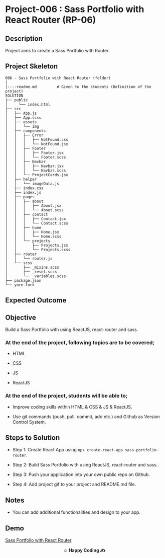 

# Project-006 : Sass Portfolio with React Router (RP-06)

## Description

Project aims to create a Sass Portfolio with Router.


## Project Skeleton

```
006 - Sass Portfolio with React Router (folder)
|
|----readme.md         # Given to the students (Definition of the project)
SOLUTION
├── public
│     └── index.html
├── src
│   ├── App.js
│   ├── App.scss
│   ├── assets
│   │   └── img
│   ├── components
│   │   ├── Error
│   │   │   ├── NotFound.css
│   │   │   └── NotFound.jsx
│   │   ├── Footer
│   │   │   ├── Footer.jsx
│   │   │   └── Footer.scss
│   │   ├── Navbar
│   │   │   ├── Navbar.jsx
│   │   │   └── Navbar.scss
│   │   └── ProjectCards.jsx
│   ├── helper
│   │   └── imageData.js
│   ├── index.css
│   ├── index.js
│   ├── pages
│   │   ├── about
│   │   │   ├── About.jsx
│   │   │   └── About.scss
│   │   ├── contact
│   │   │   ├── Contact.jsx
│   │   │   └── Contact.scss
│   │   ├── home
│   │   │   ├── Home.jsx
│   │   │   └── Home.scss
│   │   └── projects
│   │       ├── Projects.jsx
│   │       └── Projects.scss
│   ├── router
│   │   └── router.js
│   └── scss
│       ├── _mixins.scss
│       ├── _reset.scss
│       └── _variables.scss
├── package.json
└── yarn.lock
```

## Expected Outcome



## Objective

Build a Sass Portfolio with using ReactJS, react-router and sass.

### At the end of the project, following topics are to be covered;

- HTML

- CSS

- JS

- ReactJS

### At the end of the project, students will be able to;

- Improve coding skills within HTML & CSS & JS & ReactJS.

- Use git commands (push, pull, commit, add etc.) and Github as Version Control System.

## Steps to Solution

- Step 1: Create React App using `npx create-react-app sass-portfolio-router`.

- Step 2: Build Sass Portfolio with using ReactJS, react-router and sass..

- Step 3: Push your application into your own public repo on Github.

- Step 4: Add project gif to your project and README.md file.

## Notes

- You can add additional functionalities and design to your app.

## Demo

<a href="https://react-router-sass-project.vercel.app/">Sass Portfolio with React Router</a>

**<p align="center">&#9786; Happy Coding &#9997;</p>**
